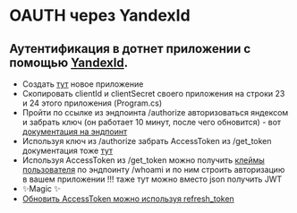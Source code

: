 # OAUTH через YandexId
## Аутентификация в дотнет приложении с помощью [YandexId](https://oauth.yandex.ru/ ).

- Создать [тут](https://oauth.yandex.ru/client/new/id) новое приложение
- Скопировать clientId и clientSecret своего приложения на строки 23 и 24 этого приложения (Program.cs)
- Пройти по ссылке из эндпоинта /authorize авторизоваться яндексом и забрать ключ (он работает 10 минут, после чего обновится) - вот [документация на эндпоинт](https://yandex.ru/dev/id/doc/ru/codes/code-url)
- Используя ключ из /authorize забрать AccessToken из /get_token документация тоже [тут](https://yandex.ru/dev/id/doc/ru/codes/code-url)
- Используя AccessToken из /get_token можно получить [клеймы пользователя](https://yandex.ru/dev/id/doc/ru/user-information) по эндпоинту /whoami и по ним строить авторизацию в вашем приложении !!! таже тут можно вместо json получить JWT
- ✨Magic ✨
- [Обновить AccessToken можно используя refresh_token](https://yandex.ru/dev/id/doc/ru/tokens/refresh-client)

